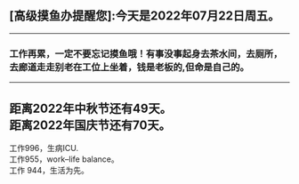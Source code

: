 ## [高级摸鱼办提醒您]:今天是2022年07月22日周五。
---
### 工作再累，一定不要忘记摸鱼哦！有事没事起身去茶水间，去厕所，去廊道走走别老在工位上坐着，钱是老板的,但命是自己的。
---
距离2022年中秋节还有49天。  
距离2022年国庆节还有70天。  
---
工作996，生病ICU.  
工作955，work–life balance。  
工作 944，生活为先。